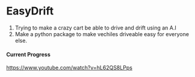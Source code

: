 # EasyDrift
1. Trying to make a crazy cart be able to drive and drift using an A.I
2. Make a python package to make vechiles driveable easy for everyone else.
#### Current Progress
https://www.youtube.com/watch?v=hL62QS8LPps

